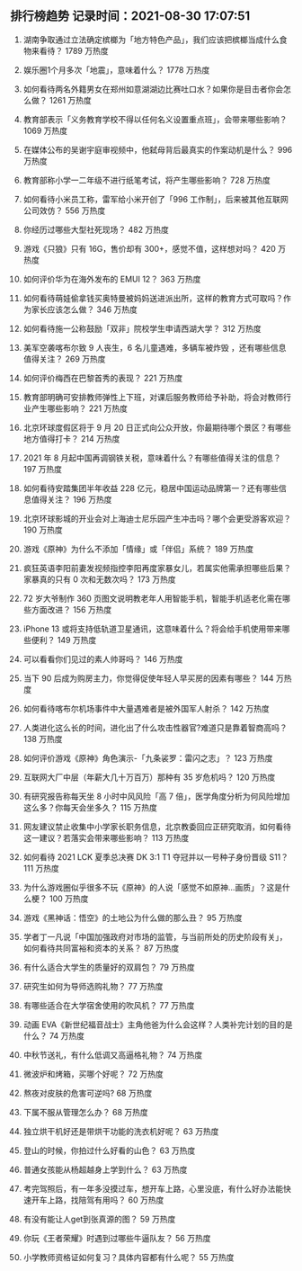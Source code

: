 
## 排行榜趋势 记录时间：2021-08-30 17:07:51
  
  1. 湖南争取通过立法确定槟榔为「地方特色产品」，我们应该把槟榔当成什么食物来看待？ 1789 万热度
    
  2. 娱乐圈1个月多次「地震」，意味着什么？ 1778 万热度
    
  3. 如何看待两名外籍男女在郑州如意湖湖边比赛吐口水？如果你是目击者你会怎么做？ 1261 万热度
    
  4. 教育部表示「义务教育学校不得以任何名义设置重点班」，会带来哪些影响？ 1069 万热度
    
  5. 在媒体公布的吴谢宇庭审视频中，他弑母背后最真实的作案动机是什么？ 996 万热度
    
  6. 教育部称小学一二年级不进行纸笔考试，将产生哪些影响？ 728 万热度
    
  7. 如何看待小米员工称，雷军给小米开创了「996 工作制」，后来被其他互联网公司效仿？ 556 万热度
    
  8. 你经历过哪些大型社死现场？ 482 万热度
    
  9. 游戏《只狼》只有 16G，售价却有 300+，感觉不值，这样想对吗？ 420 万热度
    
  10. 如何评价华为在海外发布的 EMUI 12？ 363 万热度
    
  11. 如何看待萌娃偷拿钱买奥特曼被妈妈送进派出所，这样的教育方式可取吗？作为家长应该怎么做？ 346 万热度
    
  12. 如何看待施一公称鼓励「双非」院校学生申请西湖大学？ 312 万热度
    
  13. 美军空袭喀布尔致 9 人丧生，6 名儿童遇难，多辆车被炸毁 ，还有哪些信息值得关注？ 269 万热度
    
  14. 如何评价梅西在巴黎首秀的表现？ 221 万热度
    
  15. 教育部明确可安排教师弹性上下班，对课后服务教师给予补助，将会对教师行业产生哪些影响？ 221 万热度
    
  16. 北京环球度假区将于 9 月 20 日正式向公众开放，你最期待哪个景区？有哪些地方值得打卡？ 214 万热度
    
  17. 2021 年 8 月起中国再调钢铁关税，意味着什么？有哪些值得关注的信息？ 197 万热度
    
  18. 如何看待安踏集团半年收益 228 亿元，稳居中国运动品牌第一？还有哪些信息值得关注？ 196 万热度
    
  19. 北京环球影城的开业会对上海迪士尼乐园产生冲击吗？哪个会更受游客欢迎？ 190 万热度
    
  20. 游戏《原神》为什么不添加「情缘」或「伴侣」系统？ 189 万热度
    
  21. 疯狂英语李阳前妻发视频指控李阳再度家暴女儿，若属实他需承担哪些后果？家暴真的只有 0 次和无数次吗？ 173 万热度
    
  22. 72 岁大爷制作 360 页图文说明教老年人用智能手机，智能手机适老化需在哪些方面改进？ 156 万热度
    
  23. iPhone 13 或将支持低轨道卫星通讯，这意味着什么？将会给手机使用带来哪些便利？ 149 万热度
    
  24. 可以看看你们见过的素人帅哥吗？ 146 万热度
    
  25. 当下 90 后成为购房主力，你觉得促使年轻人早买房的因素有哪些？ 144 万热度
    
  26. 如何看待喀布尔机场事件中大量遇难者是被外国军人射杀？ 142 万热度
    
  27. 人类进化这么长的时间，进化出了什么攻击性器官?难道只是靠着智商高吗？ 138 万热度
    
  28. 如何评价游戏《原神》角色演示-「九条裟罗：雷闪之志」？ 123 万热度
    
  29. 互联网大厂中层（年薪大几十万百万）那种有 35 岁危机吗？ 120 万热度
    
  30. 有研究报告称每天坐 8 小时中风风险「高 7 倍」，医学角度分析为何风险增加这么多？你每天会坐多久？ 115 万热度
    
  31. 网友建议禁止收集中小学家长职务信息，北京教委回应正研究取消，如何看待这一建议？若落实会带来哪些影响？ 113 万热度
    
  32. 如何看待 2021 LCK 夏季总决赛 DK 3:1 T1 夺冠并以一号种子身份晋级 S11？ 111 万热度
    
  33. 为什么游戏圈似乎很多不玩《原神》的人说「感觉不如原神...画质」？这是什么梗？ 100 万热度
    
  34. 游戏《黑神话：悟空》的土地公为什么做的那么丑？ 95 万热度
    
  35. 学者丁一凡说「中国加强政府对市场的监管，与当前所处的历史阶段有关」，如何看待共同富裕和资本的关系？ 87 万热度
    
  36. 有什么适合大学生的质量好的双肩包？ 79 万热度
    
  37. 研究生如何为导师选购礼物？ 77 万热度
    
  38. 有哪些适合在大学宿舍使用的吹风机？ 77 万热度
    
  39. 动画 EVA《新世纪福音战士》主角他爸为什么会这样？人类补完计划的目的是什么？ 74 万热度
    
  40. 中秋节送礼，有什么低调又高逼格礼物？ 74 万热度
    
  41. 微波炉和烤箱，买哪个好呢？ 72 万热度
    
  42. 熬夜对皮肤的危害可逆吗? 68 万热度
    
  43. 下属不服从管理怎么办？ 68 万热度
    
  44. 独立烘干机好还是带烘干功能的洗衣机好呢？ 63 万热度
    
  45. 登山的时候，你拍过什么好看的山色？ 63 万热度
    
  46. 普通女孩能从杨超越身上学到什么？ 63 万热度
    
  47. 考完驾照后，有一年多没摸过车，想开车上路，心里没底，有什么好办法能快速开车上路，找陪驾有用吗？ 60 万热度
    
  48. 有没有能让人get到张真源的图？ 59 万热度
    
  49. 你玩《王者荣耀》时遇到过哪些牛逼队友？ 56 万热度
    
  50. 小学教师资格证如何复习？具体内容都有什么呢？ 55 万热度
    